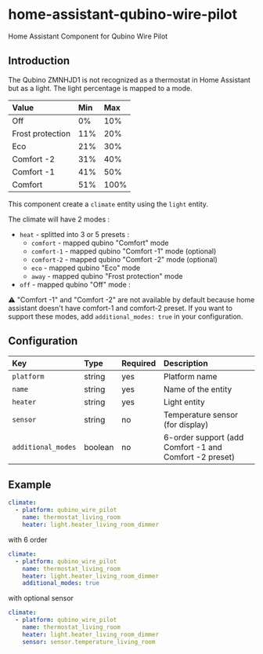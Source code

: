 # home-assistant-qubino-wire-pilot

Home Assistant Component for Qubino Wire Pilot

## Introduction

The Qubino ZMNHJD1 is not recognized as a thermostat in Home Assistant but as a light.
The light percentage is mapped to a mode.

| Value            | Min | Max  |
| :--------------- | :-- | :--- |
| Off              | 0%  | 10%  |
| Frost protection | 11% | 20%  |
| Eco              | 21% | 30%  |
| Comfort -2       | 31% | 40%  |
| Comfort -1       | 41% | 50%  |
| Comfort          | 51% | 100% |

This component create a `climate` entity using the `light` entity.

The climate will have 2 modes :

- `heat` - splitted into 3 or 5 presets :
  - `comfort` - mapped qubino "Comfort" mode
  - `comfort-1` - mapped qubino "Comfort -1" mode (optional)
  - `comfort-2` - mapped qubino "Comfort -2" mode (optional)
  - `eco` - mapped qubino "Eco" mode
  - `away` - mapped qubino "Frost protection" mode
- `off` - mapped qubino "Off" mode :

:warning: "Comfort -1" and "Comfort -2" are not available by default because home assistant doesn't have comfort-1 and comfort-2 preset. If you want to support these modes, add `additional_modes: true` in your configuration.

## Configuration

| Key                | Type    | Required | Description                                            |
| :----------------- | :------ | :------- | :----------------------------------------------------- |
| `platform`         | string  | yes      | Platform name                                          |
| `name`             | string  | yes      | Name of the entity                                     |
| `heater`           | string  | yes      | Light entity                                           |
| `sensor`           | string  | no       | Temperature sensor (for display)                       |
| `additional_modes` | boolean | no       | 6-order support (add Comfort -1 and Comfort -2 preset) |

## Example

```yaml
climate:
  - platform: qubino_wire_pilot
    name: thermostat_living_room
    heater: light.heater_living_room_dimmer
```

with 6 order

```yaml
climate:
  - platform: qubino_wire_pilot
    name: thermostat_living_room
    heater: light.heater_living_room_dimmer
    additional_modes: true
```

with optional sensor

```yaml
climate:
  - platform: qubino_wire_pilot
    name: thermostat_living_room
    heater: light.heater_living_room_dimmer
    sensor: sensor.temperature_living_room
```
